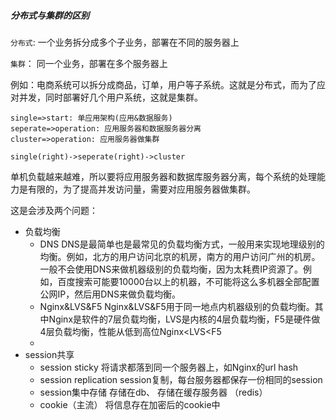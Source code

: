 ##### 分布式与集群的区别

`分布式`:  一个业务拆分成多个子业务，部署在不同的服务器上

`集群`： 同一个业务，部署在多个服务器上

例如：电商系统可以拆分成商品，订单，用户等子系统。这就是分布式，而为了应对并发，同时部署好几个用户系统，这就是集群。

```flow
single=>start: 单应用架构(应用&数据服务)
seperate=>operation: 应用服务器和数据服务器分离
cluster=>operation: 应用服务器做集群

single(right)->seperate(right)->cluster
```

单机负载越来越难，所以要将应用服务器和数据库服务器分离，每个系统的处理能力是有限的，为了提高并发访问量，需要对应用服务器做集群。

这是会涉及两个问题：

- 负载均衡
  - DNS
    DNS是最简单也是最常见的负载均衡方式，一般用来实现地理级别的均衡。例如，北方的用户访问北京的机房，南方的用户访问广州的机房。一般不会使用DNS来做机器级别的负载均衡，因为太耗费IP资源了。例如，百度搜索可能要10000台以上的机器，不可能将这么多机器全部配置公网IP，然后用DNS来做负载均衡。
  - Nginx&LVS&F5
    Nginx&LVS&F5用于同一地点内机器级别的负载均衡。其中Nginx是软件的7层负载均衡，LVS是内核的4层负载均衡，F5是硬件做4层负载均衡，性能从低到高位Nginx<LVS<F5
  - 
- session共享
  - session sticky
    将请求都落到同一个服务器上，如Nginx的url hash
  - session replication
    session复制，每台服务器都保存一份相同的session
  - session集中存储
    存储在db、 存储在缓存服务器 （redis）
  - cookie（主流）
    将信息存在加密后的cookie中
